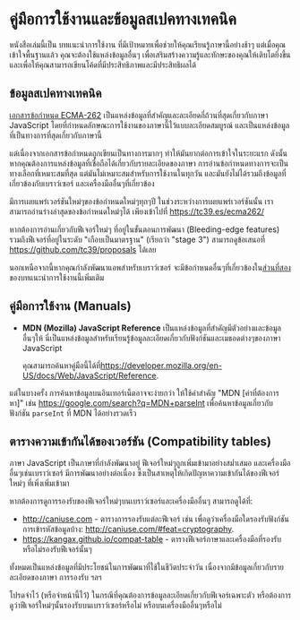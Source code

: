 
# คู่มือการใช้งานและข้อมูลสเปคทางเทคนิค

หนังสือเล่มนี้เป็น บทแนะนำการใช้งาน ที่มีเป้าหมายเพื่อช่วยให้คุณเรียนรู้ภาษานี้อย่างช้าๆ แต่เมื่อคุณเข้าใจพื้นฐานแล้ว คุณจะต้องใช้แหล่งข้อมูลอื่นๆ เพื่อเสริมสร้างความรู้และทักษะของคุณให้เติบโตยิ่งขึ้น และเพื่อให้คุณสามารถเขียนโค้ดที่มีประสิทธิภาพและมีประสิทธิผลได้

## ข้อมูลสเปคทางเทคนิค

[เอกสารข้อกำหนด ECMA-262](https://www.ecma-international.org/publications/standards/Ecma-262.htm) เป็นแหล่งข้อมูลที่สำคัญและละเอียดถี่ถ้วนที่สุดเกี่ยวกับภาษา JavaScript โดยที่กำหนดลักษณะการใช้งานของภาษานี้ไว้แบบละเอียดสมบูรณ์ และเป็นแหล่งข้อมูลที่เป็นทางการที่สุดเกี่ยวกับภาษานี้

แต่เนื่องจากเอกสารข้อกำหนดถูกเขียนเป็นทางการมากๆ ทำให้มันยากต่อการเข้าใจในระยะแรก ดังนั้นหากคุณต้องการแหล่งข้อมูลที่เชื่อถือได้เกี่ยวกับรายละเอียดของภาษา การอ่านข้อกำหนดทางการจะเป็นทางเลือกที่เหมาะสมที่สุด แต่มันไม่เหมาะสมสำหรับการใช้งานในทุกวัน และมันยังไม่ได้รวมถึงข้อมูลที่เกี่ยวข้องกับเบราว์เซอร์ และเครื่องมืออื่นๆที่เกี่ยวข้อง

มีการเผยแพร่เวอร์ชันใหม่ๆของข้อกำหนดใหม่ๆทุกๆปี ในช่วงระหว่างการเผยแพร่เวอร์ชันนั้น เราสามารถอ่านร่างล่าสุดของข้อกำหนดใหม่ๆได้ เพียงเข้าไปที่ <https://tc39.es/ecma262/>

หากต้องการอ่านเกี่ยวกับฟีเจอร์ใหม่ๆ ที่อยู่ในขั้นตอนการพัฒนา (Bleeding-edge features) รวมถึงฟีเจอร์ที่อยู่ในระดับ "เกือบเป็นมาตรฐาน" (เรียกว่า "stage 3") สามารถดูข้อเสนอที่ <https://github.com/tc39/proposals> ได้เลย

นอกเหนือจากนี้หากคุณกำลังพัฒนาแอพสำหรับเบราว์เซอร์ จะมีข้อกำหนดอื่นๆที่เกี่ยวข้องใน[ส่วนที่สอง](info:browser-environment)ของบทแนะนำการใช้งานนี้เพิ่มเติม

## คู่มือการใช้งาน (Manuals)

- **MDN (Mozilla) JavaScript Reference** เป็นแหล่งข้อมูลที่สำคัญมีตัวอย่างและข้อมูลอื่นๆให้ นี่เป็นแหล่งข้อมูลสำหรับเรียนรู้ข้อมูลละเอียดเกี่ยวกับฟังก์ชันและเมธอดต่างๆของภาษา JavaScript

    คุณสามารถค้นหาคู่มือนี้ได้ที่<https://developer.mozilla.org/en-US/docs/Web/JavaScript/Reference>.

แต่ในบางครั้ง การค้นหาข้อมูลบนอินเทอร์เน็ตอาจจะง่ายกว่า ให้ใช้คำสำคัญ "MDN [คำที่ต้องการหา]" เช่น <https://google.com/search?q=MDN+parseInt> เพื่อค้นหาข้อมูลเกี่ยวกับฟังก์ชัน `parseInt` ที่ MDN ได้อย่างรวดเร็ว

## ตารางความเข้ากันได้ของเวอร์ชัน (Compatibility tables)

ภาษา JavaScript เป็นภาษาที่กำลังพัฒนาอยู่ ฟีเจอร์ใหม่ๆถูกเพิ่มเข้ามาอย่างสม่ำเสมอ และเครื่องมืออื่นๆเช่นเบราว์เซอร์ มีการพัฒนาอย่างต่อเนื่อง ซึ่งเป็นสาเหตุให้เกิดปัญหาความเข้ากันได้ของฟีเจอร์ใหม่ๆ ที่เพิ่งเพิ่มเข้ามา

หากต้องการดูการรองรับของฟีเจอร์ใหม่ๆบนเบราว์เซอร์และเครื่องมืออื่นๆ สามารถดูได้ที่:

- <http://caniuse.com> - ตารางการรองรับแต่ละฟีเจอร์ เช่น เพื่อดูว่าเครื่องมือใดรองรับฟังก์ชันการเข้ารหัสข้อมูลบ้าง: <http://caniuse.com/#feat=cryptography>.
- <https://kangax.github.io/compat-table> - ตารางฟีเจอร์ภาษาและเครื่องมือที่รองรับหรือไม่รองรับฟีเจอร์นั้นๆ

ทั้งหมดเป็นแหล่งข้อมูลที่มีประโยชน์ในการพัฒนาที่ใช้ในชีวิตประจำวัน เนื่องจากมีข้อมูลเกี่ยวกับรายละเอียดของภาษา การรองรับ ฯลฯ

โปรดจำไว้ (หรือจำหน้านี้ไว้) ในกรณีที่คุณต้องการข้อมูลละเอียดเกี่ยวกับฟีเจอร์เฉพาะตัว หรือต้องการดูว่าฟีเจอร์ใหม่ๆนั้นรองรับบนเบราว์เซอร์หรือไม่ หรือบนเครื่องมืออื่นๆหรือไม่
